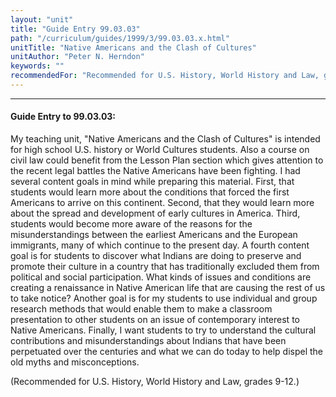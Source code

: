 ```yaml
---
layout: "unit"
title: "Guide Entry 99.03.03"
path: "/curriculum/guides/1999/3/99.03.03.x.html"
unitTitle: "Native Americans and the Clash of Cultures"
unitAuthor: "Peter N. Herndon"
keywords: ""
recommendedFor: "Recommended for U.S. History, World History and Law, grades 9-12."
---
```

<body>
<hr/>
 <h4>
  Guide Entry to 99.03.03:
 </h4>
 My teaching unit, "Native Americans and the Clash of Cultures" is intended for high school U.S. history or World Cultures students.  Also a course on civil law could benefit from the Lesson Plan section which gives attention to the recent legal battles the Native Americans have been fighting.  I had several content goals in mind while preparing this material.  First, that students would learn more about the conditions that forced the first Americans to arrive on this continent.  Second, that they would learn more about the spread and development of early cultures in America.  Third, students would become more aware of the reasons for the misunderstandings between the earliest Americans and the European immigrants, many of which continue to the present day.  A fourth content goal is for students to discover what Indians are doing to preserve and promote their culture in a country that has traditionally excluded them from political and social participation.  What kinds of issues and conditions are creating a renaissance in Native American life that are causing the rest of us to take notice?  Another goal is for my students to use individual and group research methods that would enable them to make a classroom presentation to other students on an issue of contemporary interest to Native Americans.  Finally, I want students to try to understand the cultural contributions and misunderstandings about Indians that have been perpetuated over the centuries and what we can do today to help dispel the old myths and misconceptions.
 <p>
  (Recommended for U.S. History, World History and Law, grades 9-12.)
 </p>


</body>